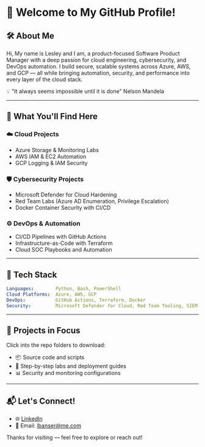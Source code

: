 # 👋 Welcome to My GitHub Profile!

## 🛠️ About Me
Hi, My name is Lesley and I am, a product-focused Software Product Manager with a deep passion for cloud engineering, cybersecurity, and DevOps automation. I build secure, scalable systems across Azure, AWS, and GCP — all while bringing automation, security, and performance into every layer of the cloud stack.

💡 "It always seems impossible until it is done" Nelson Mandela 

---

## 🔧 What You'll Find Here

### ☁️ **Cloud Projects**
- Azure Storage & Monitoring Labs
- AWS IAM & EC2 Automation
- GCP Logging & IAM Security

### 🛡️ **Cybersecurity Projects**
- Microsoft Defender for Cloud Hardening
- Red Team Labs (Azure AD Enumeration, Privilege Escalation)
- Docker Container Security with CI/CD

### ⚙️ **DevOps & Automation**
- CI/CD Pipelines with GitHub Actions
- Infrastructure-as-Code with Terraform
- Cloud SOC Playbooks and Automation

---

## 🚀 Tech Stack
```yaml
Languages:        Python, Bash, PowerShell
Cloud Platforms:  Azure, AWS, GCP
DevOps:           GitHub Actions, Terraform, Docker
Security:         Microsoft Defender for Cloud, Red Team Tooling, SIEM Integration
```

---

## 📌 Projects in Focus
Click into the repo folders to download:
- 📦 Source code and scripts
- 📄 Step-by-step labs and deployment guides
- 📊 Security and monitoring configurations

---

## 📬 Let's Connect!
- 🌐 [LinkedIn](https://linkedin.com/)
- 📧 Email: lbanser@me.com

Thanks for visiting — feel free to explore or reach out!
